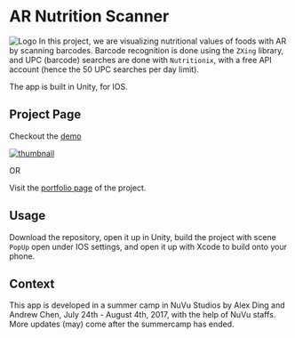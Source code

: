 # AR Nutrition Scanner
![Logo](http://i.imgur.com/UCd4Cb4.png)
In this project, we are visualizing nutritional values of foods with AR by scanning barcodes. Barcode recognition is done using the `ZXing` library, and UPC (barcode) searches are done with `Nutritionix`, with a free API account (hence the 50 UPC searches per day limit). 

The app is built in Unity, for IOS. 

## Project Page
Checkout the [demo](https://s3.amazonaws.com/nuvuplatform-prod/uploads/video/video/6022/Demo.mp4)

[![thumbnail](https://s3.amazonaws.com/nuvuplatform-prod/uploads/video/video/6022/thumbs/frame_0009.png)](https://s3.amazonaws.com/nuvuplatform-prod/uploads/video/video/6022/Demo.mp4)

OR

Visit the [portfolio page](https://cambridge.nuvustudio.com/studios/augmented-health/augmented-nutrition-scanner#tab-portfolio) of the project. 

## Usage
Download the repository, open it up in Unity, build the project with scene `PopUp` open under IOS settings, and open it up with Xcode to build onto your phone. 

## Context
This app is developed in a summer camp in NuVu Studios by Alex Ding and Andrew Chen, July 24th - August 4th, 2017, with the help of NuVu staffs. More updates (may) come after the summercamp has ended. 
